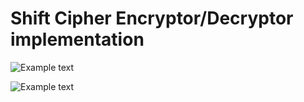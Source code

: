 # Shift Cipher Encryptor/Decryptor implementation

![Example text](https://imgur.com/6JhLkxe)

![Example text](https://imgur.com/FcQC4kI)
